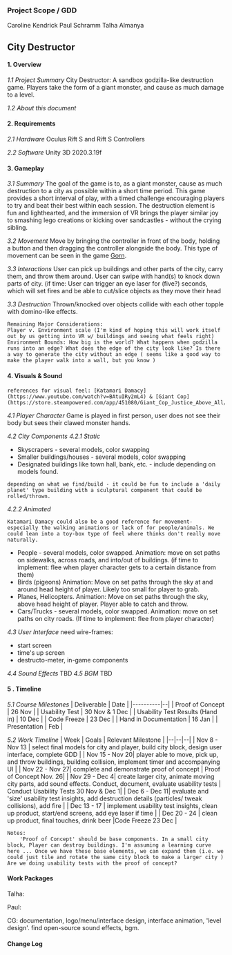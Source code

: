 ### Project Scope / GDD 
Caroline Kendrick
Paul Schramm 
Talha Almanya

## City Destructor 

#### 1. Overview
*1.1 Project Summary*
City Destructor: A sandbox godzilla-like destruction game. Players take the form of a giant monster, and cause as much damage to a level. 

*1.2 About this document*


#### 2. Requirements 
*2.1 Hardware*
Oculus Rift S and Rift S Controllers 

*2.2 Software*
Unity 3D 2020.3.19f

#### 3. Gameplay 
*3.1 Summary* 
The goal of the game is to, as a giant monster, cause as much destruction to a city as possible within a short time period. 
This game provides a short interval of play, with a timed challenge encouraging players to try and beat their best within each session. The destruction element is fun and lighthearted, and the immersion of VR brings the player similar joy to smashing lego creations or kicking over sandcastles - without the crying sibling. 

*3.2 Movement*
 Move by bringing the controller in front of the body, holding a button and then dragging the controller alongside the body. This type of movement can be seen in the game [Gorn](https://store.steampowered.com/app/578620/GORN/).

*3.3 Interactions*
User can pick up buildings and other parts of the city, carry them, and throw them around. User can swipe with hand(s) to knock down parts of city. 
(if time: User can trigger an eye laser for (five?) seconds, which will set fires and be able to cut/slice objects as they move their head

*3.3 Destruction* 
Thrown/knocked over objects collide with each other topple with domino-like effects.

    Remaining Major Considerations: 
    Player v. Environment scale (I'm kind of hoping this will work itself out by us getting into VR w/ buildings and seeing what feels right) 
    Environment Bounds: How big is the world? What happens when godzilla runs into an edge? What does the edge of the city look like? Is there a way to generate the city without an edge ( seems like a good way to make the player walk into a wall, but you know ) 
    
#### 4. Visuals & Sound 
    references for visual feel: [Katamari Damacy](https://www.youtube.com/watch?v=BAtuIRy2mL4) & [Giant Cop](https://store.steampowered.com/app/451080/Giant_Cop_Justice_Above_All/)

*4.1 Player Character*
Game is played in first person, user does not see their body but sees their clawed monster hands. 

*4.2 City Components* 
*4.2.1 Static*
- Skyscrapers - several models, color swapping
- Smaller buildings/houses - several models, color swapping
- Designated buildings like town hall, bank, etc. - include depending on models found.

`depending on what we find/build - it could be fun to include a 'daily planet' type building with a sculptural compenent that could be rolled/thrown.`

*4.2.2 Animated*

    Katamari Damacy could also be a good reference for movement- especially the walking animations or lack of for people/animals. We could lean into a toy-box type of feel where thinks don't really move naturally.

- People - several models, color swapped. Animation: move on set paths on sidewalks, across roads, and into/out of buildings. (if time to implement: flee when player character gets to a certain distance from them)
- Birds (pigeons) Animation: Move on set paths through the sky at and around head height of player. Likely too small for player to grab.
- Planes, Helicopters. Animation: Move on set paths through the sky, above head height of player. Player able to catch and throw. 
- Cars/Trucks - several models, color swapped. Animation: move on set paths on city roads. (If time to implement: flee from player character) 

*4.3 User Interface*
need wire-frames:
- start screen 
- time's up screen 
- destructo-meter, in-game components

*4.4 Sound Effects*
 TBD
*4.5 BGM*
TBD

#### 5 . Timeline 
*5.1 Course Milestones* 
| Deliverable | Date |
|----------|--|
| Proof of Concept | 26 Nov |
| Usability Test | 30 Nov & 1 Dec |
| Usability Test Results (Hand in)  | 10 Dec |
| Code Freeze | 23 Dec  |
| Hand in Documentation | 16 Jan |
| Presentation | Feb |

*5.2 Work Timeline*
| Week  | Goals | Relevant Milestone |
|--|--|--|
| Nov 8 - Nov 13 | select final models for city and player, build city block, design user interface, complete GDD |
| Nov 15 - Nov 20| player able to move, pick up, and throw buildings, building collision, implement timer and accompanying UI |
| Nov 22 - Nov 27| complete and demonstrate proof of concept | Proof of Concept Nov. 26|
| Nov 29 - Dec 4| create larger city, animate moving city parts, add sound effects. Conduct, document, evaluate usability tests | Conduct Usability Tests 30 Nov & Dec 1|
| Dec 6 - Dec 11| evaluate and 'size' usability test insights, add destruction details (particles/ tweak collisions), add fire |
| Dec 13 - 17 | implement usability test insights, clean up product, start/end screens, add eye laser if time  |
| Dec 20 - 24 | clean up product, final touches, drink beer |Code Freeze 23 Dec |

    Notes: 
    	'Proof of Concept' should be base components. In a small city block, Player can destroy buildings. I'm assuming a learning curve here ... Once we have these base elements, we can expand them (i.e. we could just tile and rotate the same city block to make a larger city ) Are we doing usability tests with the proof of concept? 

#### Work Packages 

Talha:

Paul: 

CG: documentation, logo/menu/interface design, interface animation, 'level design'. find open-source sound effects, bgm. 

#### Change Log 
